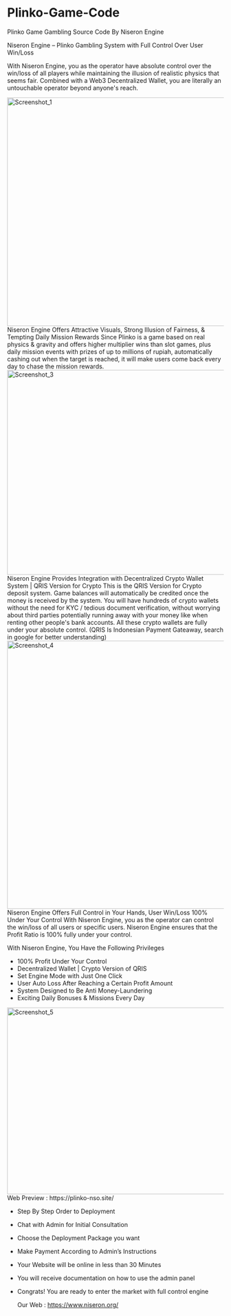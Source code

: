 # Plinko-Game-Code
Plinko Game Gambling Source Code By Niseron Engine

Niseron Engine – Plinko Gambling System with Full Control Over User Win/Loss

With Niseron Engine, you as the operator have absolute control over the win/loss of all players while maintaining the illusion of realistic physics that 
seems fair. Combined with a Web3 Decentralized Wallet, you are literally an untouchable operator beyond anyone's reach.

<img width="918" height="530" alt="Screenshot_1" src="https://github.com/user-attachments/assets/4fc37b90-c0af-4342-9b26-bc1dedbec9ac" />
Niseron Engine Offers Attractive Visuals, Strong Illusion of Fairness, & Tempting Daily Mission Rewards
Since Plinko is a game based on real physics & gravity and offers higher multiplier wins than slot games, plus daily mission events with prizes of up to millions of rupiah, automatically cashing out when the target is reached, it will make users come back every day to chase the mission rewards.

<img width="932" height="475" alt="Screenshot_3" src="https://github.com/user-attachments/assets/eed20798-a034-43ce-9891-60fb2c378a1e" />
Niseron Engine Provides Integration with Decentralized Crypto Wallet System | QRIS Version for Crypto
This is the QRIS Version for Crypto deposit system. Game balances will automatically be credited once the money is received by the system. You will have hundreds of crypto wallets without the need for KYC / tedious document verification, without worrying about third parties potentially running away with your money like when renting other people's bank accounts. All these crypto wallets are fully under your absolute control.
(QRIS Is Indonesian Payment Gateaway, search in google for better understanding)

<img width="955" height="622" alt="Screenshot_4" src="https://github.com/user-attachments/assets/95c0a290-019d-4e5a-abc7-d9c684bf3713" />
Niseron Engine Offers Full Control in Your Hands, User Win/Loss 100% Under Your Control
With Niseron Engine, you as the operator can control the win/loss of all users or specific users. Niseron Engine ensures that the Profit Ratio is 100% fully under your control.

With Niseron Engine, You Have the Following Privileges
- 100% Profit Under Your Control
- Decentralized Wallet | Crypto Version of QRIS
- Set Engine Mode with Just One Click
- User Auto Loss After Reaching a Certain Profit Amount
- System Designed to Be Anti Money-Laundering
- Exciting Daily Bonuses & Missions Every Day

<img width="901" height="433" alt="Screenshot_5" src="https://github.com/user-attachments/assets/4c0de131-e8bc-4269-9190-73a02ac73bfe" />
Web Preview : https://plinko-nso.site/

- Step By Step Order to Deployment
- Chat with Admin for Initial Consultation
- Choose the Deployment Package you want
- Make Payment According to Admin’s Instructions
- Your Website will be online in less than 30 Minutes
- You will receive documentation on how to use the admin panel
- Congrats! You are ready to enter the market with full control engine

  Our Web : https://www.niseron.org/















